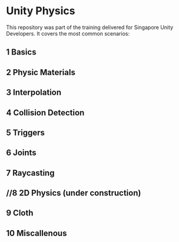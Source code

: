 # Unity Physics

This repository was part of the training delivered for Singapore Unity Developers.
It covers the most common scenarios:

## 1 Basics

## 2 Physic Materials

## 3 Interpolation

## 4 Collision Detection

## 5 Triggers

## 6 Joints

## 7 Raycasting

## //8 2D Physics (under construction)

## 9 Cloth

## 10 Miscallenous

